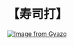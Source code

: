 # 【寿司打】 #

[![Image from Gyazo](https://i.gyazo.com/9fb3bcdcc40f39c2891e053bd0e2cb88.jpg)](https://gyazo.com/9fb3bcdcc40f39c2891e053bd0e2cb88)
